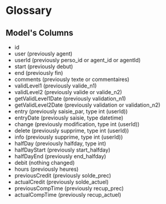 # Glossary

## Model's Columns

* id
* user (previously agent)
* userId (previously perso_id or agent_id or agentId)
* start (previously debut)
* end (previously fin)
* comments (previously texte or commentaires)
* validLevel1 (previously valide_n1)
* validLevel2 (previously valide or valide_n2)
* getValidLevel1Date (previously validation_n1)
* getValidLevel2Date (previously validation or validation_n2)
* entry (previously saisie_par, type int (userId))
* entryDate (previously saisie, type datetime)
* change (previously modification, type int (userId))
* delete (previously supprime, type int (userId))
* info (previously supprime, type int (userId))
* halfDay (previously halfday, type int)
* halfDayStart (previously start_halfday)
* halfDayEnd (previously end_halfday)
* debit (nothing changed)
* hours (previously heures)
* previousCredit (previously solde_prec)
* actualCredit (previously solde_actuel)
* previousCompTime (previously recup_prec)
* actualCompTime (previously recup_actuel)
